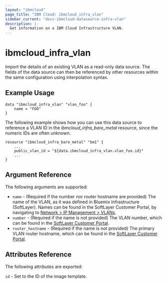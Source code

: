 ```yaml
---
layout: "ibmcloud"
page_title: "IBM Cloud: ibmcloud_infra_vlan"
sidebar_current: "docs-ibmcloud-datasource-infra-vlan"
description: |-
  Get information on a IBM Cloud Infrastructure VLAN.
---
```


# ibmcloud\_infra_vlan


Import the details of an existing VLAN as a read-only data source. The fields of the data source can then be referenced by other resources within the same configuration using interpolation syntax. 


## Example Usage

```hcl
data "ibmcloud_infra_vlan" "vlan_foo" {
    name = "FOO"
}
```


The following example shows how you can use this data source to reference a VLAN ID in the _ibmcloud_infra_bare_metal_ resource, since the numeric IDs are often unknown.

```hcl
resource "ibmcloud_infra_bare_metal" "bm1" {
    ...
    public_vlan_id = "${data.ibmcloud_infra_vlan.vlan_foo.id}"
    ...
}
```

## Argument Reference

The following arguments are supported:

* `name` - (Required if the number nor router hostname are provided) The name of the VLAN, as it was defined in Bluemix Infrastructure (SoftLayer). Names can be found in the SoftLayer Customer Portal, by navigating to [Network > IP Management > VLANs](https://control.softlayer.com/network/vlans).
* `number` - (Required if the name is not provided) The VLAN number, which can be found in the [SoftLayer Customer Portal](https://control.softlayer.com/network/vlans).
* `router_hostname` - (Required if the name is not provided) The primary VLAN router hostname, which can be found in the [SoftLayer Customer Portal](https://control.softlayer.com/network/vlans).

## Attributes Reference

The following attributes are exported:

`id` - Set to the ID of the image template.
